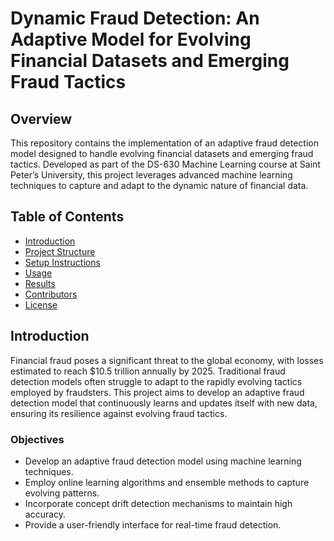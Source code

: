 # Dynamic Fraud Detection: An Adaptive Model for Evolving Financial Datasets and Emerging Fraud Tactics

## Overview
This repository contains the implementation of an adaptive fraud detection model designed to handle evolving financial datasets and emerging fraud tactics. Developed as part of the DS-630 Machine Learning course at Saint Peter’s University, this project leverages advanced machine learning techniques to capture and adapt to the dynamic nature of financial data.

## Table of Contents
- [Introduction](#introduction)
- [Project Structure](#project-structure)
- [Setup Instructions](#setup-instructions)
- [Usage](#usage)
- [Results](#results)
- [Contributors](#contributors)
- [License](#license)

## Introduction
Financial fraud poses a significant threat to the global economy, with losses estimated to reach $10.5 trillion annually by 2025. Traditional fraud detection models often struggle to adapt to the rapidly evolving tactics employed by fraudsters. This project aims to develop an adaptive fraud detection model that continuously learns and updates itself with new data, ensuring its resilience against evolving fraud tactics.

### Objectives
- Develop an adaptive fraud detection model using machine learning techniques.
- Employ online learning algorithms and ensemble methods to capture evolving patterns.
- Incorporate concept drift detection mechanisms to maintain high accuracy.
- Provide a user-friendly interface for real-time fraud detection.
